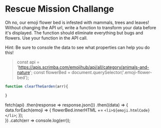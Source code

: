 #    Rescue Mission Challange
   Oh no, our emoji flower bed is infested with mammals, trees and leaves!
   Without changing the API url, write a function to transform your 
   data before it's displayed. The function should eliminate
   everything but bugs and flowers. Use your function in the API call.  
   
   Hint: Be sure to console the data to see what properties can help you do this!


>const api = 'https://apis.scrimba.com/emojihub/api/all/category/animals-and-nature';
>const flowerBed = document.querySelector('.emoji-flower-bed');

```javascript
function clearTheGarden(arr){
    
}
```

fetch(api) 
    .then(response => response.json())
    .then((data) => {
        data.forEach(emoji => {
            flowerBed.innerHTML += `<li>${emoji.htmlCode}</li>`;
        });    
    })
    .catch(err => console.log(err));



